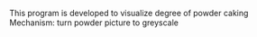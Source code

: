 This program is developed to visualize degree of powder caking
Mechanism: turn powder picture to greyscale
